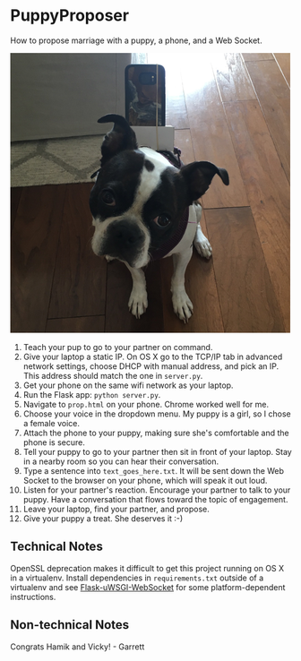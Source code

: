 # PuppyProposer
How to propose marriage with a puppy, a phone, and a Web Socket.

![Thanks Bailey! Vicky and I love you.](pup.png)

1. Teach your pup to go to your partner on command.
2. Give your laptop a static IP. On OS X go to the TCP/IP tab in advanced network settings, choose DHCP with manual address, and pick an IP. This address should match the one in `server.py`.
3. Get your phone on the same wifi network as your laptop.
4. Run the Flask app: `python server.py`.
5. Navigate to `prop.html` on your phone. Chrome worked well for me.
6. Choose your voice in the dropdown menu. My puppy is a girl, so I chose a female voice.
7. Attach the phone to your puppy, making sure she's comfortable and the phone is secure.
8. Tell your puppy to go to your partner then sit in front of your laptop. Stay in a nearby room so you can hear their conversation.
9. Type a sentence into `text_goes_here.txt`. It will be sent down the Web Socket to the browser on your phone, which will speak it out loud.
10. Listen for your partner's reaction. Encourage your partner to talk to your puppy. Have a conversation that flows toward the topic of engagement.
11. Leave your laptop, find your partner, and propose.
12. Give your puppy a treat. She deserves it :-)



## Technical Notes
OpenSSL deprecation makes it difficult to get this project running on OS X in a virtualenv. Install dependencies in `requirements.txt` outside of a virtualenv and see [Flask-uWSGI-WebSocket](https://github.com/zeekay/flask-uwsgi-websocket) for some platform-dependent instructions.

## Non-technical Notes
Congrats Hamik and Vicky! - Garrett
